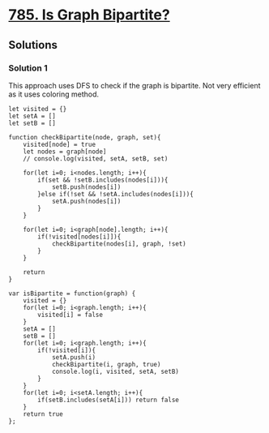 # [785. Is Graph Bipartite?](https://leetcode.com/problems/is-graph-bipartite/)

## Solutions

### Solution 1

This approach uses DFS to check if the graph is bipartite. Not very efficient as it uses coloring method. 

```
let visited = {}
let setA = []
let setB = []

function checkBipartite(node, graph, set){
    visited[node] = true
    let nodes = graph[node]
    // console.log(visited, setA, setB, set)
    
    for(let i=0; i<nodes.length; i++){
        if(set && !setB.includes(nodes[i])){
            setB.push(nodes[i])
        }else if(!set && !setA.includes(nodes[i])){
            setA.push(nodes[i])
        }
    }
    
    for(let i=0; i<graph[node].length; i++){
        if(!visited[nodes[i]]){
            checkBipartite(nodes[i], graph, !set)
        }
    }
    
    return 
}

var isBipartite = function(graph) {
    visited = {}
    for(let i=0; i<graph.length; i++){
        visited[i] = false
    }
    setA = []
    setB = []
    for(let i=0; i<graph.length; i++){
        if(!visited[i]){
            setA.push(i)
            checkBipartite(i, graph, true)
            console.log(i, visited, setA, setB)
        }
    }
    for(let i=0; i<setA.length; i++){
        if(setB.includes(setA[i])) return false
    }
    return true
};
```

